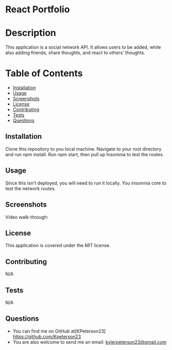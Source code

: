 # React Portfolio

# Description

This application is a social network API. It allows users to be added, while also adding friends, share thoughts, and react to others' thoughts.

# Table of Contents

- [Installation](#installation)
- [Usage](#usage)
- [Screenshots](#screenshots)
- [License](#license)
- [Contributing](#contributing)
- [Tests](#test-instructions)
- [Questions](#questions)

## Installation

Clone this repository to you local machine.
Navigate to your root directory and run npm install.
Run npm start, then pull up Insomnia to test the routes.

## Usage

Since this isn't deployed, you will need to run it locally.
You insomnia core to test the network routes.

## Screenshots

Video walk-through:

## License

This application is covered under the MIT license.

## Contributing

N/A

## Tests

N/A

## Questions

- You can find me on GitHub at[KPeterson23] https://github.com/Kpeterson23
- You are also welcome to send me an email:
  kylerpeterson23@gmail.com
